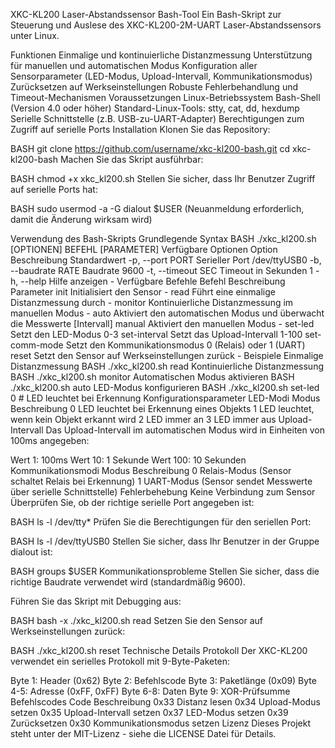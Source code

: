 XKC-KL200 Laser-Abstandssensor Bash-Tool
Ein Bash-Skript zur Steuerung und Auslese des XKC-KL200-2M-UART Laser-Abstandssensors unter Linux.

Funktionen
Einmalige und kontinuierliche Distanzmessung
Unterstützung für manuellen und automatischen Modus
Konfiguration aller Sensorparameter (LED-Modus, Upload-Intervall, Kommunikationsmodus)
Zurücksetzen auf Werkseinstellungen
Robuste Fehlerbehandlung und Timeout-Mechanismen
Voraussetzungen
Linux-Betriebssystem
Bash-Shell (Version 4.0 oder höher)
Standard-Linux-Tools: stty, cat, dd, hexdump
Serielle Schnittstelle (z.B. USB-zu-UART-Adapter)
Berechtigungen zum Zugriff auf serielle Ports
Installation
Klonen Sie das Repository:

BASH
git clone https://github.com/username/xkc-kl200-bash.git
cd xkc-kl200-bash
Machen Sie das Skript ausführbar:

BASH
chmod +x xkc_kl200.sh
Stellen Sie sicher, dass Ihr Benutzer Zugriff auf serielle Ports hat:

BASH
sudo usermod -a -G dialout $USER
(Neuanmeldung erforderlich, damit die Änderung wirksam wird)

Verwendung des Bash-Skripts
Grundlegende Syntax
BASH
./xkc_kl200.sh [OPTIONEN] BEFEHL [PARAMETER]
Verfügbare Optionen
Option	Beschreibung	Standardwert
-p, --port PORT	Serieller Port	/dev/ttyUSB0
-b, --baudrate RATE	Baudrate	9600
-t, --timeout SEC	Timeout in Sekunden	1
-h, --help	Hilfe anzeigen	-
Verfügbare Befehle
Befehl	Beschreibung	Parameter
init	Initialisiert den Sensor	-
read	Führt eine einmalige Distanzmessung durch	-
monitor	Kontinuierliche Distanzmessung im manuellen Modus	-
auto	Aktiviert den automatischen Modus und überwacht die Messwerte	[Intervall]
manual	Aktiviert den manuellen Modus	-
set-led	Setzt den LED-Modus	0-3
set-interval	Setzt das Upload-Intervall	1-100
set-comm-mode	Setzt den Kommunikationsmodus	0 (Relais) oder 1 (UART)
reset	Setzt den Sensor auf Werkseinstellungen zurück	-
Beispiele
Einmalige Distanzmessung
BASH
./xkc_kl200.sh read
Kontinuierliche Distanzmessung
BASH
./xkc_kl200.sh monitor
Automatischen Modus aktivieren
BASH
./xkc_kl200.sh auto
LED-Modus konfigurieren
BASH
./xkc_kl200.sh set-led 0  # LED leuchtet bei Erkennung
Konfigurationsparameter
LED-Modi
Modus	Beschreibung
0	LED leuchtet bei Erkennung eines Objekts
1	LED leuchtet, wenn kein Objekt erkannt wird
2	LED immer an
3	LED immer aus
Upload-Intervall
Das Upload-Intervall im automatischen Modus wird in Einheiten von 100ms angegeben:

Wert 1: 100ms
Wert 10: 1 Sekunde
Wert 100: 10 Sekunden
Kommunikationsmodi
Modus	Beschreibung
0	Relais-Modus (Sensor schaltet Relais bei Erkennung)
1	UART-Modus (Sensor sendet Messwerte über serielle Schnittstelle)
Fehlerbehebung
Keine Verbindung zum Sensor
Überprüfen Sie, ob der richtige serielle Port angegeben ist:

BASH
ls -l /dev/tty*
Prüfen Sie die Berechtigungen für den seriellen Port:

BASH
ls -l /dev/ttyUSB0
Stellen Sie sicher, dass Ihr Benutzer in der Gruppe dialout ist:

BASH
groups $USER
Kommunikationsprobleme
Stellen Sie sicher, dass die richtige Baudrate verwendet wird (standardmäßig 9600).

Führen Sie das Skript mit Debugging aus:

BASH
bash -x ./xkc_kl200.sh read
Setzen Sie den Sensor auf Werkseinstellungen zurück:

BASH
./xkc_kl200.sh reset
Technische Details
Protokoll
Der XKC-KL200 verwendet ein serielles Protokoll mit 9-Byte-Paketen:

Byte 1: Header (0x62)
Byte 2: Befehlscode
Byte 3: Paketlänge (0x09)
Byte 4-5: Adresse (0xFF, 0xFF)
Byte 6-8: Daten
Byte 9: XOR-Prüfsumme
Befehlscodes
Code	Beschreibung
0x33	Distanz lesen
0x34	Upload-Modus setzen
0x35	Upload-Intervall setzen
0x37	LED-Modus setzen
0x39	Zurücksetzen
0x30	Kommunikationsmodus setzen
Lizenz
Dieses Projekt steht unter der MIT-Lizenz - siehe die LICENSE Datei für Details.
